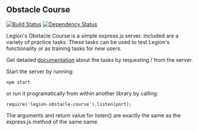 
Obstacle Course
---------------

[![Build Status](https://travis-ci.org/lane-webperformance/legion-obstacle-course.svg?branch=master)](https://travis-ci.org/lane-webperformance/legion-obstacle-course)
[![Dependency Status](https://gemnasium.com/badges/github.com/lane-webperformance/legion-obstacle-course.svg)](https://gemnasium.com/github.com/lane-webperformance/legion-obstacle-course)

Legion's Obstacle Course is a simple express.js server. Included are a variety
of practice tasks. These tasks can be used to test Legion's functionality or
as training tasks for new users.

Get detailed [documentation](./DOCUMENTATION.txt) about the tasks by
requesting / from the server.

Start the server by running:

	npm start

or run it programatically from within another library by calling:

	require('legion-obstacle-course').listen(port);

The arguments and return value for listen() are exactly the same
as the express.js method of the same name.
